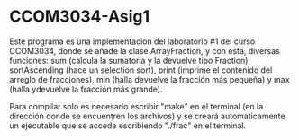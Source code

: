 CCOM3034-Asig1
==============
Este programa es una implementacion del laboratorio #1 del curso CCOM3034, donde se añade la clase ArrayFraction, y 
con esta, diversas funciones: sum (calcula la sumatoria y la devuelve tipo Fraction), sortAscending (hace un
selection sort), print (imprime el contenido del arreglo de fracciones), min (halla devuelve la fracción más pequeña) y
max (halla ydevuelve la fracción más grande).

Para compilar solo es necesario escribir "make" en el terminal (en la dirección donde se encuentren los archivos) y 
se creará automaticamente un ejecutable que se accede escribiendo "./frac" en el terminal.
